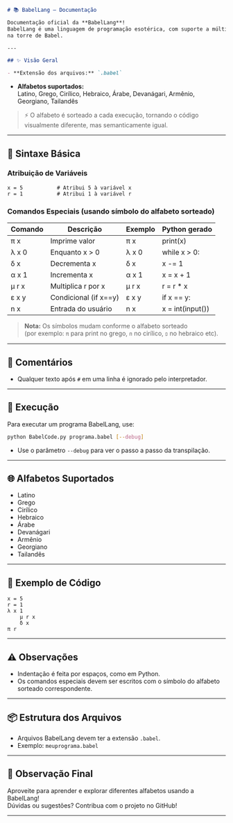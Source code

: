 ```markdown
# 📚 BabelLang — Documentação

Documentação oficial da **BabelLang**!  
BabelLang é uma linguagem de programação esotérica, com suporte a múltiplos alfabetos e comandos simples, inspirada
na torre de Babel.

---

## ✨ Visão Geral

- **Extensão dos arquivos:** `.babel`
  ```
- **Alfabetos suportados:**  
  Latino, Grego, Cirílico, Hebraico, Árabe, Devanágari, Armênio, Georgiano, Tailandês

> ⚡ O alfabeto é sorteado a cada execução, tornando o código visualmente diferente, mas semanticamente igual.

---

## 📝 Sintaxe Básica

### Atribuição de Variáveis

```plaintext
x = 5           # Atribui 5 à variável x
r = 1           # Atribui 1 à variável r
```

### Comandos Especiais (usando símbolo do alfabeto sorteado)

| Comando | Descrição               | Exemplo      | Python gerado         |
|---------|------------------------|--------------|-----------------------|
| π x     | Imprime valor          | π x          | print(x)              |
| λ x 0   | Enquanto x > 0         | λ x 0        | while x > 0:          |
| δ x     | Decrementa x           | δ x          | x -= 1                |
| α x 1   | Incrementa x           | α x 1        | x = x + 1             |
| μ r x   | Multiplica r por x     | μ r x        | r = r * x             |
| ε x y   | Condicional (if x==y)  | ε x y        | if x == y:            |
| n x     | Entrada do usuário     | n x          | x = int(input())      |

> **Nota:** Os símbolos mudam conforme o alfabeto sorteado  
> (por exemplo: `π` para print no grego, `п` no cirílico, `פ` no hebraico etc).

---

## 💬 Comentários

- Qualquer texto após `#` em uma linha é ignorado pelo interpretador.

---

## 🚀 Execução

Para executar um programa BabelLang, use:

```sh
python BabelCode.py programa.babel [--debug]
```

- Use o parâmetro `--debug` para ver o passo a passo da transpilação.

---

## 🌐 Alfabetos Suportados

- Latino
- Grego
- Cirílico
- Hebraico
- Árabe
- Devanágari
- Armênio
- Georgiano
- Tailandês

---

## 🧩 Exemplo de Código

```plaintext
x = 5
r = 1
λ x 1
    μ r x
    δ x
π r
```

---

## ⚠️ Observações

- Indentação é feita por espaços, como em Python.
- Os comandos especiais devem ser escritos com o símbolo do alfabeto sorteado correspondente.

---

## 📦 Estrutura dos Arquivos

- Arquivos BabelLang devem ter a extensão `.babel`.
- Exemplo: `meuprograma.babel`

---

## 👀 Observação Final

Aproveite para aprender e explorar diferentes alfabetos usando a BabelLang!  
Dúvidas ou sugestões? Contribua com o projeto no GitHub!

---
